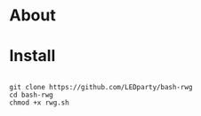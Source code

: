 # About

# Install

<pre><code>
git clone https://github.com/LEDparty/bash-rwg
cd bash-rwg
chmod +x rwg.sh
</pre></code>

